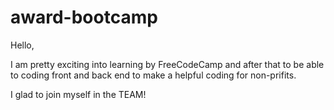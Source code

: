 # award-bootcamp

Hello,

I am pretty exciting into learning by FreeCodeCamp and after that to be able to coding front and back end to make a helpful coding for non-prifits.

I glad to join myself in the TEAM!


